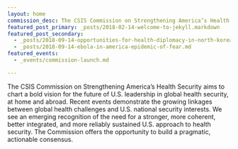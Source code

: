 ```yaml
---
layout: home
commission_desc: The CSIS Commission on Strengthening America’s Health Security brings together a distinguished and diverse group of high-level opinion leaders who bridge security and health.
featured_post_primary: _posts/2018-02-14-welcome-to-jekyll.markdown
featured_post_secondary:
  - _posts/2018-09-14-opportunities-for-health-diplomacy-in-north-korea.md
  - _posts/2018-09-14-ebola-in-america-epidemic-of-fear.md
featured_events:
  - _events/commission-launch.md

---
```


The CSIS Commission on Strengthening America’s Health Security aims to chart a bold vision for the future of U.S. leadership in global health security, at home and abroad. Recent events demonstrate the growing linkages between global health challenges and U.S. national security interests. We see an emerging recognition of the need for a stronger, more coherent, better integrated, and more reliably sustained U.S. approach to health security. The Commission offers the opportunity to build a pragmatic, actionable consensus.